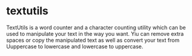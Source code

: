 # textutils
TextUtils is a word counter and a character counting utility which can be used to manipulate your text in the way you want. Yiu can remove extra spaces or copy the manipulated text as well as convert your text from Uuppercase to lowercase and lowercase to uppercase.
